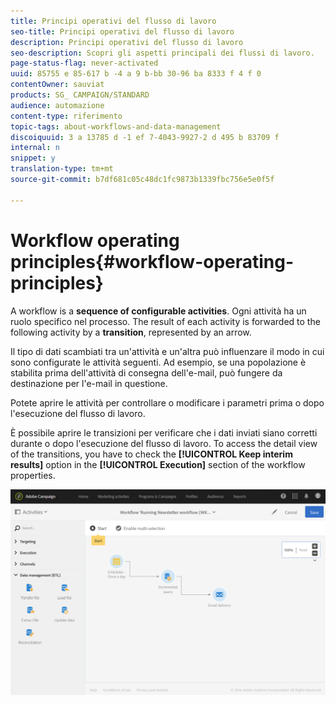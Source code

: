 ```yaml
---
title: Principi operativi del flusso di lavoro
seo-title: Principi operativi del flusso di lavoro
description: Principi operativi del flusso di lavoro
seo-description: Scopri gli aspetti principali dei flussi di lavoro.
page-status-flag: never-activated
uuid: 85755 e 85-617 b -4 a 9 b-bb 30-96 ba 8333 f 4 f 0
contentOwner: sauviat
products: SG_ CAMPAIGN/STANDARD
audience: automazione
content-type: riferimento
topic-tags: about-workflows-and-data-management
discoiquuid: 3 a 13785 d -1 ef 7-4043-9927-2 d 495 b 83709 f
internal: n
snippet: y
translation-type: tm+mt
source-git-commit: b7df681c05c48dc1fc9873b1339fbc756e5e0f5f

---
```



# Workflow operating principles{#workflow-operating-principles}

A workflow is a **sequence of configurable activities**. Ogni attività ha un ruolo specifico nel processo. The result of each activity is forwarded to the following activity by a **transition**, represented by an arrow.

Il tipo di dati scambiati tra un'attività e un'altra può influenzare il modo in cui sono configurate le attività seguenti. Ad esempio, se una popolazione è stabilita prima dell'attività di consegna dell'e-mail, può fungere da destinazione per l'e-mail in questione.

Potete aprire le attività per controllare o modificare i parametri prima o dopo l'esecuzione del flusso di lavoro.

È possibile aprire le transizioni per verificare che i dati inviati siano corretti durante o dopo l'esecuzione del flusso di lavoro. To access the detail view of the transitions, you have to check the **[!UICONTROL Keep interim results]** option in the **[!UICONTROL Execution]** section of the workflow properties.

![](assets/workflow_overview.png)

